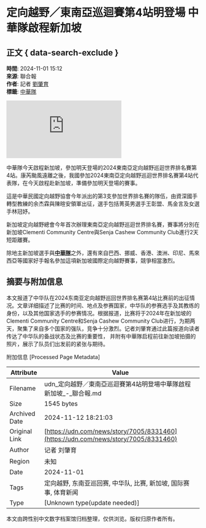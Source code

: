 # 定向越野／東南亞巡迴賽第4站明登場 中華隊啟程新加坡

## 正文 { data-search-exclude }


**時間**: 2024-11-01 15:12  
**來源**: 聯合報  
**作者**: 記者 [劉肇育](https://udn.com/news/reporter/MDY0ODE=)  
**標籤**: [中華隊](https://udn.com/search/tagging/2/中華隊)  

![中華隊今天啟程新加坡，參加明天登場的2024東南亞定向越野巡迴世界排名賽第4站。圖／中華民國定向越野協會提供](https://pgw.udn.com.tw/gw/photo.php?u=https://uc.udn.com.tw/photo/2024/11/01/realtime/30824842.jpg&x=0&y=0&sw=0&sh=0&sl=W&fw=800&exp=3600&w=930)

中華隊今天啟程新加坡，參加明天登場的2024東南亞定向越野巡迴世界排名賽第4站。康芮颱風遠離之後，我國參加2024東南亞定向越野巡迴世界排名賽第4站代表隊，在今天啟程赴新加坡，準備參加明天登場的賽事。

這是中華民國定向越野協會今年派出的第3支參加世界排名賽的隊伍，由資深國手轉型教練的余杰霖與陳暄安領軍出征，選手包括菁英男選手王彰盟、馬金言及女選手林冠妤。

新加坡定向越野總會今年首次辦理東南亞定向越野巡迴世界排名賽，賽事將分別在新加坡Clementi Community Centre與Senja Cashew Community Club進行2天短距離賽。

除地主新加坡選手與[**中華隊**](https://udn.com/search/tagging/2/中華隊)之外，還有來自巴西、挪威、香港、澳洲、印尼、馬來西亞等國家好手報名參加這項新加坡國際定向越野賽事，競爭相當激烈。

## 摘要与附加信息

<!-- tcd_abstract -->
本文报道了中华队在2024东南亚定向越野巡回世界排名赛第4站比赛前的出征情况。文章详细描述了比赛的时间、地点及参赛国家，中华队的参赛选手及其教练的身份，以及其他国家选手的参赛情况。根据报道，比赛将于2024年在新加坡的Clementi Community Centre和Senja Cashew Community Club进行，为期两天，聚集了来自多个国家的强队，竞争十分激烈。记者刘肇育通过此篇报道向读者传达了中华队的备战状态及比赛的重要性， 并附有中華隊启程前往新加坡拍摄的照片，展示了队员们出发前的紧张与期待。
<!-- tcd_abstract_end -->

附加信息 [Processed Page Metadata]

| Attribute       | Value                                  |
|-----------------|----------------------------------------|
| Filename        | udn_定向越野／東南亞巡迴賽第4站明登場中華隊啟程新加坡_-_聯合報.md                             |
| Size            | 1545 bytes                           |
| Archived Date   | 2024-11-12 18:21:03                             |
| Original Link   | [https://udn.com/news/story/7005/8331460](https://udn.com/news/story/7005/8331460)                       |
| Author          | 记者 刘肇育                               |
| Region          | 未知                               |
| Date            | 2024-11-01                                 |
| Tags            | 定向越野, 东南亚巡回赛, 中华队, 比赛, 新加坡, 国际赛事, 体育新闻                                 |
| Type            | [Unknown type(update needed)]                                 |
<!-- tcd_table_end -->

本文由跨性别中文数字档案馆归档整理，仅供浏览。版权归原作者所有。
